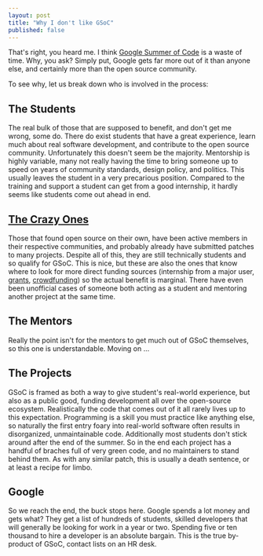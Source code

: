 ```yaml
---
layout: post
title: "Why I don't like GSoC"
published: false
---
```


That's right, you heard me. I think [Google Summer of Code](http://code.google.com/soc/)
is a waste of time. Why, you ask? Simply put, Google gets far more out of it
than anyone else, and certainly more than the open source community.

To see why, let us break down who is involved in the process:

## The Students

The real bulk of those that are supposed to benefit, and don't get me wrong,
some do. There do exist students that have a great experience, learn much about
real software development, and contribute to the open source community.
Unfortunately this doesn't seem be the majority. Mentorship is highly variable,
many not really having the time to bring someone up to speed on years of
community standards, design policy, and politics. This usually leaves the
student in a very precarious position. Compared to the training and support
a student can get from a good internship, it hardly seems like students come
out ahead in end.

## [The Crazy Ones](http://www.crazyonesquote.com/)

Those that found open source on their own, have been active members in their
respective communities, and probably already have submitted patches to many
projects. Despite all of this, they are still technically students and so
qualify for GSoC. This is nice, but these are also the ones that know where to
look for more direct funding sources (internship from a major user,
[grants](http://www.python.org/psf/grants/),
[crowdfunding](http://pypy.org/py3donate.html)) so the actual benefit is
marginal. There have even been unofficial cases of someone both acting as a
student and mentoring another project at the same time.

## The Mentors

Really the point isn't for the mentors to get much out of GSoC themselves, so
this one is understandable. Moving on ...

## The Projects

GSoC is framed as both a way to give student's real-world experience, but also
as a public good, funding development all over the open-source ecosystem.
Realistically the code that comes out of it all rarely lives up to this
expectation. Programming is a skill you must practice like anything else, so
naturally the first entry foary into real-world software often results in
disorganized, unmaintainable code. Additionally most students don't stick around
after the end of the summer. So in the end each project has a handful of braches
full of very green code, and no maintainers to stand behind them. As with
any similar patch, this is usually a death sentence, or at least a recipe for
limbo.

## Google

So we reach the end, the buck stops here. Google spends a lot money and gets
what? They get a list of hundreds of students, skilled developers that will
generally be looking for work in a year or two. Spending five or ten thousand
to hire a developer is an absolute bargain. This is the true by-product of GSoC,
contact lists on an HR desk.
